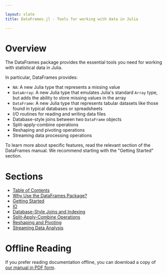 ```yaml
---

layout: slate
title: DataFrames.jl - Tools for working with data in Julia

---
```


# Overview

The DataFrames package provides the essential tools you need for working with statistical data in Julia.

In particular, DataFrames provides:

* `NA`: A new Julia type that represents a missing value
* `DataArray`: A new Julia type that emulates Julia's standard `Array` type, but adds the ability to store missing values in the array
* `DataFrame`: A new Julia type that represents tabular datasets like those found in typical databases or spreadsheets
* I/O routines for reading and writing data files
* Database-style joins between two `DataFrame` objects
* Split-apply-combine operations
* Reshaping and pivoting operations
* Streaming data processing operations

To learn more about specific features, read the relevant section of the DataFrames manual. We recommend starting with the "Getting Started" section.

# Sections

* [Table of Contents](http://harlanh.github.com/DataFrames.jl/index.html)
* [Why Use the DataFrames Package?](http://harlanh.github.com/DataFrames.jl/introduction.html)
* [Getting Started](http://harlanh.github.com/DataFrames.jl/getting_started.html)
* [IO](http://harlanh.github.com/DataFrames.jl/io.html)
* [Database-Style Joins and Indexing](http://harlanh.github.com/DataFrames.jl/merging_and_indexing.html)
* [Split-Apply-Combine Operations](http://harlanh.github.com/DataFrames.jl/split_apply_combine.html)
* [Reshaping and Pivoting](http://harlanh.github.com/DataFrames.jl/reshaping_and_pivoting.html)
* [Streaming Data Analysis](http://harlanh.github.com/DataFrames.jl/datastreams.html)

# Offline Reading

If you prefer reading documentation offline, you can download a copy of [our manual in PDF form](http://harlanh.github.com/DataFrames.jl/downloads/manual.pdf).
